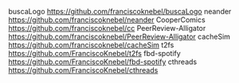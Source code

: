 buscaLogo https://github.com/franciscoknebel/buscaLogo
neander https://github.com/franciscoknebel/neander
CooperComics https://github.com/franciscoknebel/cc
PeerReview-Alligator https://github.com/franciscoknebel/PeerReview-Alligator
cacheSim https://github.com/franciscoknebel/cacheSim
t2fs https://github.com/FranciscoKnebel/t2fs
fbd-spotify https://github.com/FranciscoKnebel/fbd-spotify
cthreads https://github.com/FranciscoKnebel/cthreads
